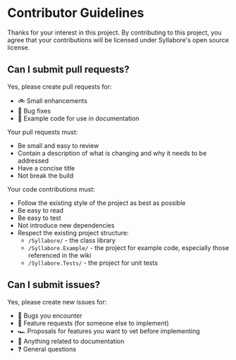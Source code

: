 # Contributor Guidelines 
Thanks for your interest in this project. By contributing to this project, you agree that your contributions will be licensed under Syllabore's open source license.

## Can I submit pull requests?
Yes, please create pull requests for:
- 🚲 Small enhancements
- 🐛 Bug fixes
- 🌿 Example code for use in documentation

Your pull requests must:
- Be small and easy to review
- Contain a description of what is changing and why it needs to be addressed
- Have a concise title
- Not break the build

Your code contributions must:
- Follow the existing style of the project as best as possible
- Be easy to read
- Be easy to test
- Not introduce new dependencies
- Respect the existing project structure:
	- `/Syllabore/` - the class library
	- `/Syllabore.Example/` - the project for example code, especially those referenced in the wiki
	- `/Syllabore.Tests/` - the project for unit tests
  
## Can I submit issues?
Yes, please create new issues for:
- 🐜 Bugs you encounter
- 🚗 Feature requests (for someone else to implement)
- 🏎 Proposals for features you want to vet before implementing
- 📘 Anything related to documentation
- ❓ General questions


